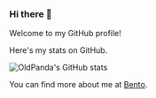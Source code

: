### Hi there 👋

Welcome to my GitHub profile! 

Here's my stats on GitHub.

![OldPanda's GitHub stats](https://github-readme-stats.vercel.app/api?username=OldPanda&count_private=true&show_icons=true&theme=transparent)

You can find more about me at [Bento](https://bento.me/oldpanda).
